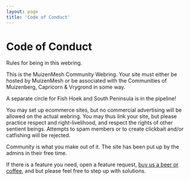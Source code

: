 ```yaml
---
layout: page
title: 'Code of Conduct'
---
```


# Code of Conduct

Rules for being in this webring.

This is the MuizenMesh Community Webring. Your site must either be hosted by MuizenMesh or be associated with the Communities of Muizenberg, Capricorn & Vrygrond in some way. 

A separate circle for Fish Hoek and South Peninsula is in the pipeline!

You may set up ecommerce sites, but no commercial advertising will be allowed on the actual webring. You may thus link your site, but please practice respect and right-livelihood, and respect the rights of other sentient beings. Attempts to spam members or to create clickbait and/or catfishing will be rejected. 

Community is what you make out of it. The site has been put up by the admins in their free time.

If there is a feature you need, open a feature request, [buy us a beer or coffee](https://www.buymeacoffee.com/ubuntupunk), and but please feel free to step up with solutions. 
